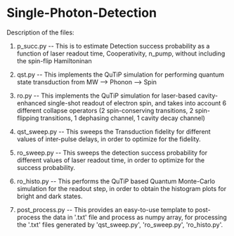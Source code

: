 # Single-Photon-Detection

Description of the files:

1. p_succ.py -- This is to estimate Detection success probability as a function of laser readout time, Cooperativity, n_pump, without including the spin-flip Hamiltoninan

2. qst.py -- This implements the QuTiP simulation for performing quantum state transduction from MW --> Phonon --> Spin
   
3. ro.py -- This implements the QuTiP simulation for laser-based cavity-enhanced single-shot readout of electron spin, and takes into account 6 different collapse operators (2 spin-conserving transitions, 2 spin-flipping transitions, 1 dephasing channel, 1 cavity decay channel)
   
4. qst_sweep.py -- This sweeps the Transduction fidelity for different values of inter-pulse delays, in order to optimize for the fidelity.

5. ro_sweep.py -- This sweeps the detection success probability for different values of laser readout time, in order to optimize for the success probability.

6. ro_histo.py -- This performs the QuTiP based Quantum Monte-Carlo simulation for the readout step, in order to obtain the histogram plots for bright and dark states.

7. post_process.py -- This provides an easy-to-use template to post-process the data in '.txt' file and process as numpy array, for processing the '.txt' files generated by 'qst_sweep.py', 'ro_sweep.py', 'ro_histo.py'.

